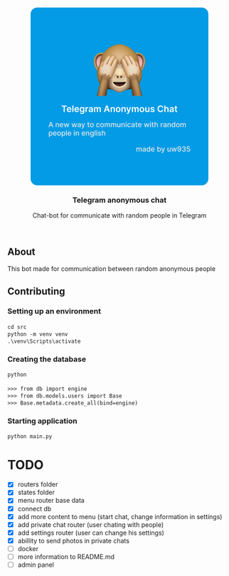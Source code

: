 <br>
<p align="center">
    <img align="center" src="media/thumbnail.png">
    <h3 align="center">Telegram anonymous chat</h3>
    <p align="center">Chat-bot for communicate with random people in Telegram</p>
</p>
<br>

## About
This bot made for communication between random anonymous people


## Contributing

### Setting up an environment

```shell
cd src
python -m venv venv
.\venv\Scripts\activate
```

### Creating the database
```shell
python

>>> from db import engine
>>> from db.models.users import Base 
>>> Base.metadata.create_all(bind=engine)
```

### Starting application

```shell
python main.py
```


# TODO
- [x] routers folder <br>
- [x] states folder <br>
- [x] menu router base data<br>
- [x] connect db<br>
- [x] add more content to menu (start chat, change information in settings)<br>
- [x] add private chat router (user chating with people)<br>
- [x] add settings router (user can change his settings)<br>
- [x] abillity to send photos in private chats<br>
- [ ] docker<br>
- [ ] more information to README.md<br>
- [ ] admin panel<br>
